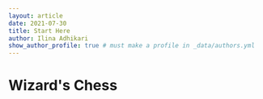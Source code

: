 ```yaml
---
layout: article
date: 2021-07-30
title: Start Here
author: Ilina Adhikari
show_author_profile: true # must make a profile in _data/authors.yml
---
```


# Wizard's Chess